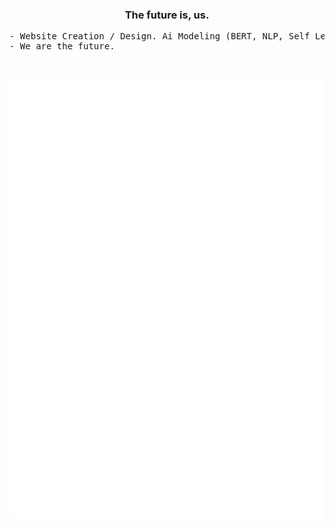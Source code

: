 <h3 align="center">The future is, us.</h3>

<pre>
- Website Creation / Design. Ai Modeling (BERT, NLP, Self Learning, Generative, Risk Ratio, Finance)
- We are the future.
</pre>

<br/>

![Metrics](https://github.com/JordonGarcia/JordonGarcia/blob/main/github-metrics.svg)
